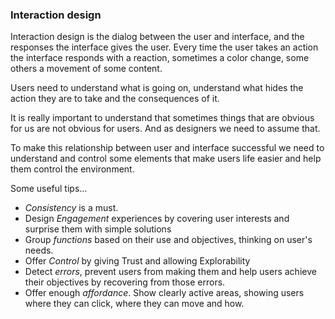 ### Interaction design 

Interaction design is the dialog between the user and interface, and the responses the interface gives the user. Every time the user takes an action the interface responds with a reaction, sometimes a color change, some others a movement of some content. 

Users need to understand what is going on, understand what hides the action they are to take and the consequences of it. 

It is really important to understand that sometimes things that are obvious for us are not obvious for users. And as designers we need to assume that.

To make this relationship between user and interface successful we need to understand and control some elements that make users life easier and help them control the environment.

Some useful tips…

* *Consistency* is a must.
* Design *Engagement* experiences by covering user interests and surprise them with simple solutions
* Group *functions* based on their use and objectives, thinking on user's needs.
* Offer *Control* by giving Trust and allowing Explorability
* Detect *errors*, prevent users from making them and help users achieve their objectives by recovering from those errors.
* Offer enough *affordance*. Show clearly active areas, showing users where they can click, where they can move and how. 




